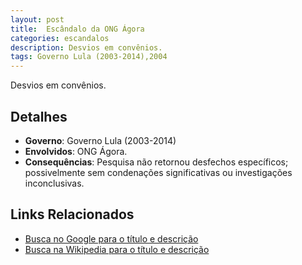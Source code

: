 ```yaml
---
layout: post
title:  Escândalo da ONG Ágora
categories: escandalos
description: Desvios em convênios.
tags: Governo Lula (2003-2014),2004
---
```


Desvios em convênios.

## Detalhes
- **Governo**: Governo Lula (2003-2014)
- **Envolvidos**: ONG Ágora.
- **Consequências**: Pesquisa não retornou desfechos específicos; possivelmente sem condenações significativas ou investigações inconclusivas.

## Links Relacionados
- [Busca no Google para o título e descrição](https://www.google.com/search?q=Esc%C3%A2ndalo%20da%20ONG%20%C3%81gora%20Desvios%20em%20conv%C3%AAnios.%20Governo%20Lula%20%282003-2014%29)
- [Busca na Wikipedia para o título e descrição](https://en.wikipedia.org/w/index.php?search=Esc%C3%A2ndalo%20da%20ONG%20%C3%81gora%20Desvios%20em%20conv%C3%AAnios.%20Governo%20Lula%20%282003-2014%29)
